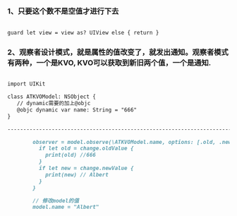 ### 1、只要这个数不是空值才进行下去

```markdown
        
guard let view = view as? UIView else { return }

```

### 2、观察者设计模式，就是属性的值改变了，就发出通知。观察者模式有两种，一个是KVO, KVO可以获取到新旧两个值，一个是通知.
```markdown

import UIKit

class ATKVOModel: NSObject {
   // dynamic需要的加上@objc
   @objc dynamic var name: String = "666"
}

-------------------------------------------------------------------------------------

        observer = model.observe(\ATKVOModel.name, options: [.old, .new]) { (model, change) in
          if let old = change.oldValue {
            print(old) //666
          }
          if let new = change.newValue {
            print(new) // Albert
          }
        }

        // 修改model的值
        model.name = "Albert"
        
```

